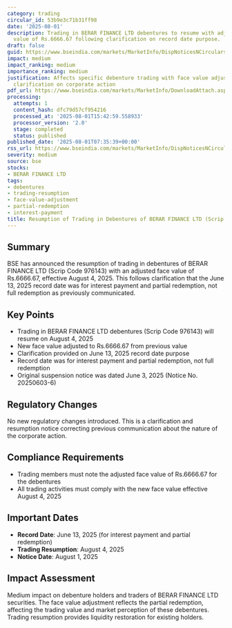 ```yaml
---
category: trading
circular_id: 53b9e3c71b31ff98
date: '2025-08-01'
description: Trading in BERAR FINANCE LTD debentures to resume with adjusted face
  value of Rs.6666.67 following clarification on record date purpose.
draft: false
guid: https://www.bseindia.com/markets/MarketInfo/DispNoticesNCirculars.aspx?Noticeid={529D09B5-11F9-4E64-BAC1-786F9EA70E1F}&noticeno=20250801-10&dt=08/01/2025&icount=10&totcount=73&flag=0
impact: medium
impact_ranking: medium
importance_ranking: medium
justification: Affects specific debenture trading with face value adjustment after
  clarification on corporate action
pdf_url: https://www.bseindia.com/markets/MarketInfo/DownloadAttach.aspx?id=20250801-10&attachedId=
processing:
  attempts: 1
  content_hash: dfc79d57cf954216
  processed_at: '2025-08-01T15:42:59.558933'
  processor_version: '2.0'
  stage: completed
  status: published
published_date: '2025-08-01T07:35:39+00:00'
rss_url: https://www.bseindia.com/markets/MarketInfo/DispNoticesNCirculars.aspx?Noticeid={529D09B5-11F9-4E64-BAC1-786F9EA70E1F}&noticeno=20250801-10&dt=08/01/2025&icount=10&totcount=73&flag=0
severity: medium
source: bse
stocks:
- BERAR FINANCE LTD
tags:
- debentures
- trading-resumption
- face-value-adjustment
- partial-redemption
- interest-payment
title: Resumption of Trading in Debentures of BERAR FINANCE LTD (Scrip Code 976143)
---
```


## Summary

BSE has announced the resumption of trading in debentures of BERAR FINANCE LTD (Scrip Code 976143) with an adjusted face value of Rs.6666.67, effective August 4, 2025. This follows clarification that the June 13, 2025 record date was for interest payment and partial redemption, not full redemption as previously communicated.

## Key Points

- Trading in BERAR FINANCE LTD debentures (Scrip Code 976143) will resume on August 4, 2025
- New face value adjusted to Rs.6666.67 from previous value
- Clarification provided on June 13, 2025 record date purpose
- Record date was for interest payment and partial redemption, not full redemption
- Original suspension notice was dated June 3, 2025 (Notice No. 20250603-6)

## Regulatory Changes

No new regulatory changes introduced. This is a clarification and resumption notice correcting previous communication about the nature of the corporate action.

## Compliance Requirements

- Trading members must note the adjusted face value of Rs.6666.67 for the debentures
- All trading activities must comply with the new face value effective August 4, 2025

## Important Dates

- **Record Date**: June 13, 2025 (for interest payment and partial redemption)
- **Trading Resumption**: August 4, 2025
- **Notice Date**: August 1, 2025

## Impact Assessment

Medium impact on debenture holders and traders of BERAR FINANCE LTD securities. The face value adjustment reflects the partial redemption, affecting the trading value and market perception of these debentures. Trading resumption provides liquidity restoration for existing holders.